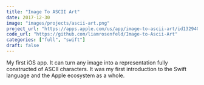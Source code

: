 ```yaml
---
title: "Image To ASCII Art"
date: 2017-12-30
image: "images/projects/ascii-art.png"
project_url: "https://apps.apple.com/us/app/image-to-ascii-art/id1329402459"
code_url: "https://github.com/liamrosenfeld/Image-to-Ascii-Art"
categories: ["full", "swift"]
draft: false
---
```


My first iOS app. It can turn any image into a representation fully constructed of ASCII characters. It was my first introduction to the Swift language and the Apple ecosystem as a whole.
